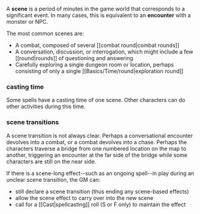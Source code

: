 A **scene** is a period of minutes in the game world that corresponds to a significant event.  In many cases, this is equivalent to an **encounter** with a monster or NPC.

The most common scenes are:

* A combat, composed of several [[combat round|combat rounds]]
* A conversation, discussion, or interrogation, which might include a few [[round|rounds]] of questioning and answering
* Carefully exploring a single dungeon room or location, perhaps consisting of only a single  [[Basics/Time/round|exploration round]]

### casting time

Some spells have a casting time of one scene.  Other characters can do other activities during this time.

### scene transitions

A scene transition is not always clear.  Perhaps a conversational encounter devolves into a combat, or a combat devolves into a chase. Perhaps the characters traverse a bridge from one numbered location on the map to another, triggering an encounter at the far side of the bridge while some characters are still on the near side.

If there is a scene-long effect--such as an ongoing spell--in play during an unclear scene transition, the GM can:

* still declare a scene transition (thus ending any scene-based effects)
* allow the scene effect to carry over into the new scene
* call for a [[Cast|spellcasting]] roll (S or F only) to maintain the effect
